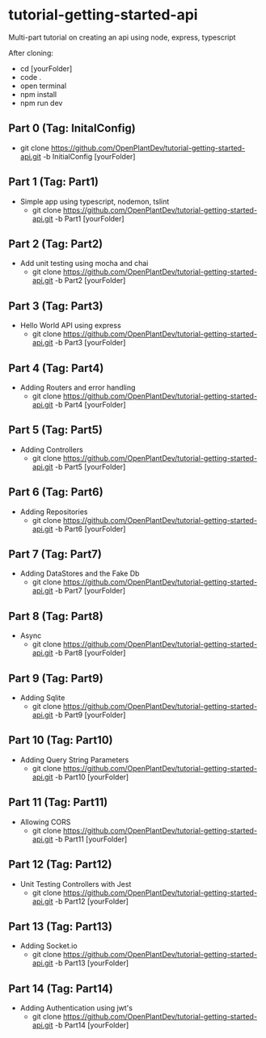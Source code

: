 # tutorial-getting-started-api
Multi-part tutorial on creating an api using node, express, typescript

After cloning:
  * cd [yourFolder]
  * code .
  * open terminal
  * npm install
  * npm run dev

## Part 0 (Tag: InitalConfig)
  * git clone https://github.com/OpenPlantDev/tutorial-getting-started-api.git -b InitialConfig [yourFolder]
## Part 1 (Tag: Part1)
  * Simple app using typescript, nodemon, tslint
    * git clone https://github.com/OpenPlantDev/tutorial-getting-started-api.git -b Part1 [yourFolder]
## Part 2 (Tag: Part2)
  * Add unit testing using mocha and chai
    * git clone https://github.com/OpenPlantDev/tutorial-getting-started-api.git -b Part2 [yourFolder]
## Part 3 (Tag: Part3)
  * Hello World API using express
    * git clone https://github.com/OpenPlantDev/tutorial-getting-started-api.git -b Part3 [yourFolder]
## Part 4 (Tag: Part4)
  * Adding Routers and error handling
    * git clone https://github.com/OpenPlantDev/tutorial-getting-started-api.git -b Part4 [yourFolder]
## Part 5 (Tag: Part5)
  * Adding Controllers
    * git clone https://github.com/OpenPlantDev/tutorial-getting-started-api.git -b Part5 [yourFolder]
## Part 6 (Tag: Part6)
  * Adding Repositories
    * git clone https://github.com/OpenPlantDev/tutorial-getting-started-api.git -b Part6 [yourFolder]
## Part 7 (Tag: Part7)
  * Adding DataStores and the Fake Db
    * git clone https://github.com/OpenPlantDev/tutorial-getting-started-api.git -b Part7 [yourFolder]
## Part 8 (Tag: Part8)
  * Async
    * git clone https://github.com/OpenPlantDev/tutorial-getting-started-api.git -b Part8 [yourFolder]
## Part 9 (Tag: Part9)
  * Adding Sqlite
    * git clone https://github.com/OpenPlantDev/tutorial-getting-started-api.git -b Part9 [yourFolder]
## Part 10 (Tag: Part10)
  * Adding Query String Parameters
    * git clone https://github.com/OpenPlantDev/tutorial-getting-started-api.git -b Part10 [yourFolder]
## Part 11 (Tag: Part11)
  * Allowing CORS
    * git clone https://github.com/OpenPlantDev/tutorial-getting-started-api.git -b Part11 [yourFolder]
## Part 12 (Tag: Part12)
  * Unit Testing Controllers with Jest
    * git clone https://github.com/OpenPlantDev/tutorial-getting-started-api.git -b Part12 [yourFolder]
## Part 13 (Tag: Part13)
  * Adding Socket.io
    * git clone https://github.com/OpenPlantDev/tutorial-getting-started-api.git -b Part13 [yourFolder]
## Part 14 (Tag: Part14)
  * Adding Authentication using jwt's
    * git clone https://github.com/OpenPlantDev/tutorial-getting-started-api.git -b Part14 [yourFolder]
